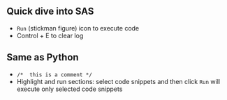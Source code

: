 

## Quick dive into SAS

- ```Run``` (stickman figure) icon to execute code
- Control + E to clear log

## Same as Python
- ```/*  this is a comment */```
- Highlight and run sections: select code snippets and then click ```Run``` will execute only selected code snippets  
